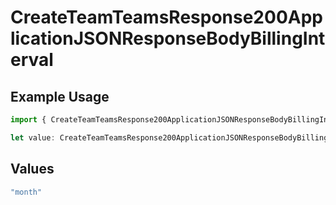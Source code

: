 # CreateTeamTeamsResponse200ApplicationJSONResponseBodyBillingInterval

## Example Usage

```typescript
import { CreateTeamTeamsResponse200ApplicationJSONResponseBodyBillingInterval } from "@vercel/sdk/models/operations";

let value: CreateTeamTeamsResponse200ApplicationJSONResponseBodyBillingInterval = "month";
```

## Values

```typescript
"month"
```